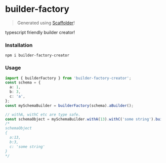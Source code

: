 # builder-factory

> Generated using [Scaffolder](https://github.com/galElmalah/scaffolder)!

typescript friendly builder creator!


### Installation

`npm i builder-factory-creator`

### Usage

```typescript 
import { builderFactory } from 'builder-factory-creator';
const schema = {
  a: 1,
  b: 3,
  c: 'a',
};
const mySchemaBuilder = builderFactory(schema).aBuilder();

// withA, withC etc are type safe.
const schemaObject = mySchemaBuilder.withA(13).withC('some string').build();
/*
schemaObject
{
  a:13,
  b:3,
  c: 'some string'
}
*/

```

